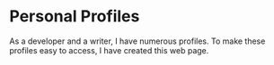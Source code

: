 # Personal Profiles


As a developer and a writer, I have numerous profiles. To make these profiles easy to access, I have created this web page. 
